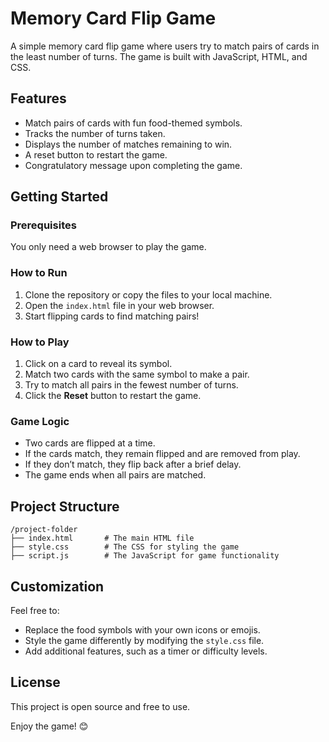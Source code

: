 # Memory Card Flip Game

A simple memory card flip game where users try to match pairs of cards in the least number of turns. The game is built with JavaScript, HTML, and CSS.

## Features

- Match pairs of cards with fun food-themed symbols.
- Tracks the number of turns taken.
- Displays the number of matches remaining to win.
- A reset button to restart the game.
- Congratulatory message upon completing the game.

## Getting Started

### Prerequisites

You only need a web browser to play the game.

### How to Run

1. Clone the repository or copy the files to your local machine.
2. Open the `index.html` file in your web browser.
3. Start flipping cards to find matching pairs!

### How to Play

1. Click on a card to reveal its symbol.
2. Match two cards with the same symbol to make a pair.
3. Try to match all pairs in the fewest number of turns.
4. Click the **Reset** button to restart the game.

### Game Logic

- Two cards are flipped at a time.
- If the cards match, they remain flipped and are removed from play.
- If they don’t match, they flip back after a brief delay.
- The game ends when all pairs are matched.

## Project Structure

```plaintext
/project-folder
├── index.html       # The main HTML file
├── style.css        # The CSS for styling the game
├── script.js        # The JavaScript for game functionality
```

## Customization

Feel free to:

- Replace the food symbols with your own icons or emojis.
- Style the game differently by modifying the `style.css` file.
- Add additional features, such as a timer or difficulty levels.

## License

This project is open source and free to use.

Enjoy the game! 😊
